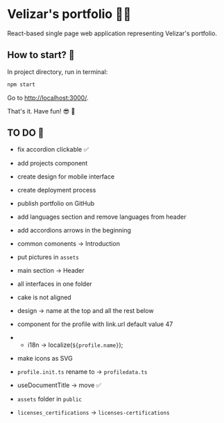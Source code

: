 # Velizar's portfolio 👨‍💼

React-based single page web application representing Velizar's portfolio.

## How to start? 🤔

In project directory, run in terminal:

```js
npm start
```

Go to <http://localhost:3000/>.

That's it. Have fun! 😎 🎉

## TO DO 📌

* fix accordion clickable ✅
* add projects component
* create design for mobile interface
* create deployment process
* publish portfolio on GitHub
* add languages section and remove languages from header
* add accordions arrows in the beginning

* common comonents -> Introduction
* put pictures in `assets`
* main section -> Header
* all interfaces in one folder
* cake is not aligned
* design -> name at the top and all the rest below
* component for the profile with link.url default value 47
* * i18n -> localize(`${profile.name}`);
* make icons as SVG
* `profile.init.ts` rename to -> `profiledata.ts`
* useDocumentTitle -> move ✅
* `assets` folder in `public`
* `licenses_certifications` -> `licenses-certifications`
